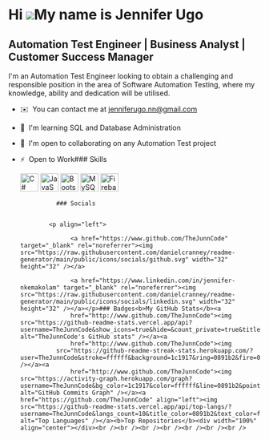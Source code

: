 Hi ![](https://user-images.githubusercontent.com/18350557/176309783-0785949b-9127-417c-8b55-ab5a4333674e.gif)My name is Jennifer Ugo
====================================================================================================================================

Automation Test Engineer | Business Analyst | Customer Success Manager
----------------------------------------------------------------------

I'm an Automation Test Engineer looking to obtain a challenging and responsible position in the area of Software Automation Testing, where my knowledge, ability and dedication will be utilised.

*   ✉️  You can contact me at [jenniferugo.nn@gmail.com](mailto:jenniferugo.nn@gmail.com)
*   🧠  I'm learning SQL and Database Administration
*   🤝  I'm open to collaborating on any Automation Test project
*   ⚡  Open to Work### Skills<p align="left">
                                <a href="https://docs.microsoft.com/en-us/dotnet/csharp/" target="_blank" rel="noreferrer"><img src="https://raw.githubusercontent.com/danielcranney/readme-generator/main/public/icons/skills/csharp-colored.svg" width="36" height="36" alt="C#" /></a>
                                <a href="https://developer.mozilla.org/en-US/docs/Web/JavaScript" target="_blank" rel="noreferrer"><img src="https://raw.githubusercontent.com/danielcranney/readme-generator/main/public/icons/skills/javascript-colored.svg" width="36" height="36" alt="JavaScript" /></a>
                                <a href="https://getbootstrap.com/" target="_blank" rel="noreferrer"><img src="https://raw.githubusercontent.com/danielcranney/readme-generator/main/public/icons/skills/bootstrap-colored.svg" width="36" height="36" alt="Bootstrap" /></a>
                                <a href="https://www.mysql.com/" target="_blank" rel="noreferrer"><img src="https://raw.githubusercontent.com/danielcranney/readme-generator/main/public/icons/skills/mysql-colored.svg" width="36" height="36" alt="MySQL" /></a>
                                <a href="https://firebase.google.com/" target="_blank" rel="noreferrer"><img src="https://raw.githubusercontent.com/danielcranney/readme-generator/main/public/icons/skills/firebase-colored.svg" width="36" height="36" alt="Firebase" /></a>
                    </p>
                    
                  ### Socials
                  
                  
                <p align="left">
                          
                      <a href="https://www.github.com/TheJunnCode" target="_blank" rel="noreferrer"><img src="https://raw.githubusercontent.com/danielcranney/readme-generator/main/public/icons/socials/github.svg" width="32" height="32" /></a>
                          
                      <a href="https://www.linkedin.com/in/jennifer-nkemakolam" target="_blank" rel="noreferrer"><img src="https://raw.githubusercontent.com/danielcranney/readme-generator/main/public/icons/socials/linkedin.svg" width="32" height="32" /></a></p>### Badges<b>My GitHub Stats</b><a
                      href="http://www.github.com/TheJunnCode"><img src="https://github-readme-stats.vercel.app/api?username=TheJunnCode&show_icons=true&hide=&count_private=true&title_color=0891b2&text_color=ffffff&icon_color=0891b2&bg_color=1c1917&hide_border=true&show_icons=true" alt="TheJunnCode's GitHub stats" /></a><a
                      href="http://www.github.com/TheJunnCode"><img
                  src="https://github-readme-streak-stats.herokuapp.com/?user=TheJunnCode&stroke=ffffff&background=1c1917&ring=0891b2&fire=0891b2&currStreakNum=ffffff&currStreakLabel=0891b2&sideNums=ffffff&sideLabels=ffffff&dates=ffffff&hide_border=true" /></a><a
                      href="http://www.github.com/TheJunnCode"><img src="https://activity-graph.herokuapp.com/graph?username=TheJunnCode&bg_color=1c1917&color=ffffff&line=0891b2&point=ffffff&area_color=1c1917&area=true&hide_border=true&custom_title=GitHub%20Commits%20Graph" alt="GitHub Commits Graph" /></a><a href="https://github.com/TheJunnCode" align="left"><img src="https://github-readme-stats.vercel.app/api/top-langs/?username=TheJunnCode&langs_count=10&title_color=0891b2&text_color=ffffff&icon_color=0891b2&bg_color=1c1917&hide_border=true&locale=en&custom_title=Top%20%Languages" alt="Top Languages" /></a><b>Top Repositories</b><div width="100%" align="center"></div><br /><br /><br /><br /><br /><br /><br />
